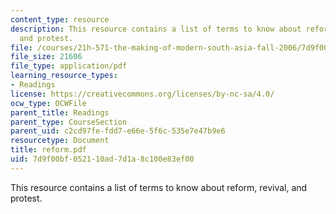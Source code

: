```yaml
---
content_type: resource
description: This resource contains a list of terms to know about reform, revival,
  and protest.
file: /courses/21h-571-the-making-of-modern-south-asia-fall-2006/7d9f00bf052110ad7d1a8c100e83ef00_reform.pdf
file_size: 21606
file_type: application/pdf
learning_resource_types:
- Readings
license: https://creativecommons.org/licenses/by-nc-sa/4.0/
ocw_type: OCWFile
parent_title: Readings
parent_type: CourseSection
parent_uid: c2cd97fe-fdd7-e66e-5f6c-535e7e47b9e6
resourcetype: Document
title: reform.pdf
uid: 7d9f00bf-0521-10ad-7d1a-8c100e83ef00
---
```

This resource contains a list of terms to know about reform, revival, and protest.